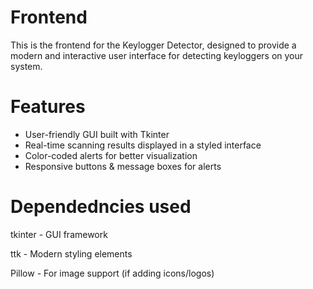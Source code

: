 # Frontend
This is the frontend for the Keylogger Detector, designed to provide a modern and interactive user interface for detecting keyloggers on your system.

# Features
* User-friendly GUI built with Tkinter
* Real-time scanning results displayed in a styled interface
* Color-coded alerts for better visualization
* Responsive buttons & message boxes for alerts

# Dependedncies used
tkinter - GUI framework

ttk - Modern styling elements

Pillow - For image support (if adding icons/logos)

